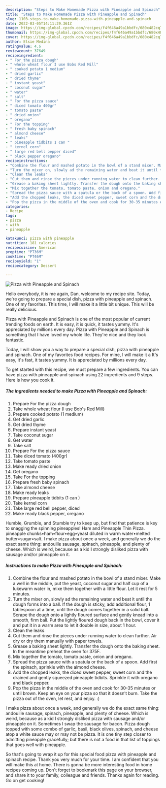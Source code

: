 ```yaml
---
description: "Steps to Make Homemade Pizza with Pineapple and Spinach"
title: "Steps to Make Homemade Pizza with Pineapple and Spinach"
slug: 1103-steps-to-make-homemade-pizza-with-pineapple-and-spinach
date: 2022-03-05T14:11:29.361Z
image: https://img-global.cpcdn.com/recipes/f4f646a49a1bbdfc/680x482cq70/pizza-with-pineapple-and-spinach-recipe-main-photo.jpg
thumbnail: https://img-global.cpcdn.com/recipes/f4f646a49a1bbdfc/680x482cq70/pizza-with-pineapple-and-spinach-recipe-main-photo.jpg
cover: https://img-global.cpcdn.com/recipes/f4f646a49a1bbdfc/680x482cq70/pizza-with-pineapple-and-spinach-recipe-main-photo.jpg
author: Elsie Medina
ratingvalue: 4.6
reviewcount: 37649
recipeingredient:
- " For the pizza dough"
- " whole wheat flour I use Bobs Red Mill"
- " cooked potato 1 medium"
- " dried garlic"
- " dried thyme"
- " instant yeast"
- " coconut sugar"
- " water"
- " salt"
- " For the pizza sauce"
- " diced tomato 400gr"
- " tomato paste"
- " dried onion"
- " oregano"
- " For the topping"
- " fresh baby spinach"
- " almond cheese"
- " leaks"
- " pineapple tidbits 1 can "
- " kernel corn"
- " large red bell pepper diced"
- " black pepper oregano"
recipeinstructions:
- "Combine the flour and mashed potato in the bowl of a stand mixer. Make a well in the middle, put the yeast, coconut sugar and half cup of a lukewarm water in, mixe them together with a little flour. Let it rest for 5 minutes."
- "Turn the mixer on, slowly ad the remaining water and beat it until the dough forms into a ball. If the dough is sticky, add additional flour, 1 tablespoon at a time, until the dough comes together in a solid ball. Scrape the dough onto a lightly floured surface and gently knead into a smooth, firm ball. Put the lightly floured dough back in the bowl, cover it and put it in a warm area to let it double in size, about 1 hour."
- "Clean the leaks"
- "Cut them and rinse the pieces under running water to clean further. Air dry or dry them manually with paper towels."
- "Grease a baking sheet lightly. Transfer the dough onto the baking sheet. In the meantime preheat the oven for 375F."
- "Mix together the tomato, tomato paste, onion and oregano."
- "Spread the pizza sauce with a spatula or the back of a spoon. Add first the spinach, sprinkle with the almond cheese."
- "Add the chopped leaks, the diced sweet pepper, sweet corn and the drained and gently squeezed pineapple tidbits. Sprinkle it with oregano and black pepper."
- "Pop the pizza in the middle of the oven and cook for 30-35 minutes or until brown. Keep an eye on your pizza so that it doesn’t burn. Take the pizza out of the oven, let rest, and enjoy. :)"
categories:
- Recipe
tags:
- pizza
- with
- pineapple

katakunci: pizza with pineapple 
nutrition: 181 calories
recipecuisine: American
preptime: "PT36M"
cooktime: "PT46M"
recipeyield: "1"
recipecategory: Dessert

---
```



![Pizza with Pineapple and Spinach](https://img-global.cpcdn.com/recipes/f4f646a49a1bbdfc/680x482cq70/pizza-with-pineapple-and-spinach-recipe-main-photo.jpg)

Hello everybody, it is me again, Dan, welcome to my recipe site. Today, we're going to prepare a special dish, pizza with pineapple and spinach. One of my favorites. This time, I will make it a little bit unique. This will be really delicious.

Pizza with Pineapple and Spinach is one of the most popular of current trending foods on earth. It is easy, it is quick, it tastes yummy. It's appreciated by millions every day. Pizza with Pineapple and Spinach is something that I have loved my whole life. They're nice and they look fantastic.

Today, I will show you a way to prepare a special dish, pizza with pineapple and spinach. One of my favorites food recipes. For mine, I will make it a It&#39;s easy, it&#39;s fast, it tastes yummy. It is appreciated by millions every day.


To get started with this recipe, we must prepare a few ingredients. You can have pizza with pineapple and spinach using 22 ingredients and 9 steps. Here is how you cook it.

<!--inarticleads1-->

##### The ingredients needed to make Pizza with Pineapple and Spinach:

1. Prepare  For the pizza dough
1. Take  whole wheat flour (I use Bob&#39;s Red Mill)
1. Prepare  cooked potato (1 medium)
1. Get  dried garlic
1. Get  dried thyme
1. Prepare  instant yeast
1. Take  coconut sugar
1. Get  water
1. Take  salt
1. Prepare  For the pizza sauce
1. Take  diced tomato (400gr)
1. Take  tomato paste
1. Make ready  dried onion
1. Get  oregano
1. Take  For the topping
1. Prepare  fresh baby spinach
1. Take  almond cheese
1. Make ready  leaks
1. Prepare  pineapple tidbits (1 can )
1. Take  kernel corn
1. Take  large red bell pepper, diced
1. Make ready  black pepper, oregano


Humble, Grumble, and Stumble try to keep up, but find that patience is key to snagging the spinning pineapples! Ham and Pineapple Thin Pizza. pineapple chunks•ham•flour•egg•yeast diluted in warm water•melted butter•sugar•salt. I make pizza about once a week, and generally we do the exact same thing: andouille sausage, spinach, pineapple, and plenty of cheese. Which is weird, because as a kid I strongly disliked pizza with sausage and/or pineapple on it. 

<!--inarticleads2-->

##### Instructions to make Pizza with Pineapple and Spinach:

1. Combine the flour and mashed potato in the bowl of a stand mixer. Make a well in the middle, put the yeast, coconut sugar and half cup of a lukewarm water in, mixe them together with a little flour. Let it rest for 5 minutes.
1. Turn the mixer on, slowly ad the remaining water and beat it until the dough forms into a ball. If the dough is sticky, add additional flour, 1 tablespoon at a time, until the dough comes together in a solid ball. Scrape the dough onto a lightly floured surface and gently knead into a smooth, firm ball. Put the lightly floured dough back in the bowl, cover it and put it in a warm area to let it double in size, about 1 hour.
1. Clean the leaks
1. Cut them and rinse the pieces under running water to clean further. Air dry or dry them manually with paper towels.
1. Grease a baking sheet lightly. Transfer the dough onto the baking sheet. In the meantime preheat the oven for 375F.
1. Mix together the tomato, tomato paste, onion and oregano.
1. Spread the pizza sauce with a spatula or the back of a spoon. Add first the spinach, sprinkle with the almond cheese.
1. Add the chopped leaks, the diced sweet pepper, sweet corn and the drained and gently squeezed pineapple tidbits. Sprinkle it with oregano and black pepper.
1. Pop the pizza in the middle of the oven and cook for 30-35 minutes or until brown. Keep an eye on your pizza so that it doesn’t burn. Take the pizza out of the oven, let rest, and enjoy. :)


I make pizza about once a week, and generally we do the exact same thing: andouille sausage, spinach, pineapple, and plenty of cheese. Which is weird, because as a kid I strongly disliked pizza with sausage and/or pineapple on it. Sometimes I swap the sausage for bacon. Pizza dough topped with some combo of garlic, basil, black olives, spinach, and cheese atop a white sauce may or may not be pizza. It is one tiny step closer to admitting pineapple gracefully; but there is not a food in that list of toppings that goes well with pineapple. 

So that's going to wrap it up for this special food pizza with pineapple and spinach recipe. Thank you very much for your time. I am confident that you will make this at home. There is gonna be more interesting food in home recipes coming up. Don't forget to bookmark this page on your browser, and share it to your family, colleague and friends. Thanks again for reading. Go on get cooking!
